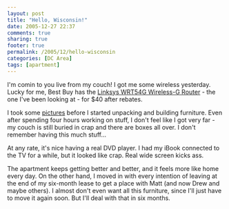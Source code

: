 ```yaml
---
layout: post
title: "Hello, Wisconsin!"
date: 2005-12-27 22:37
comments: true
sharing: true
footer: true
permalink: /2005/12/hello-wisconsin
categories: [DC Area]
tags: [apartment]
---
```

I'm comin to you live from my couch!  I got me some wireless yesterday.  Lucky for me, Best Buy has the <a href="http://www.amazon.com/gp/product/B00007KDVI/104-5273398-4767922">Linksys  WRT54G Wireless-G Router</a> - the one I've been looking at - for $40 after rebates.

I took some <a href="http://www.flickr.com/photos/brockli/sets/1676184/">pictures</a> before I started unpacking and building furniture.  Even after spending four hours working on stuff, I don't feel like I got very far - my couch is still buried in crap and there are boxes all over.  I don't remember having this much stuff...

At any rate, it's nice having a real DVD player.  I had my iBook connected to the TV for a while, but it looked like crap.  Real wide screen kicks ass.

The apartment keeps getting better and better, and it feels more like home every day.  On the other hand, I moved in with every intention of leaving at the end of my six-month lease to get a place with Matt (and now Drew and maybe others).  I almost don't even want all this furniture, since I'll just have to move it again soon.  But I'll deal with that in six months.
